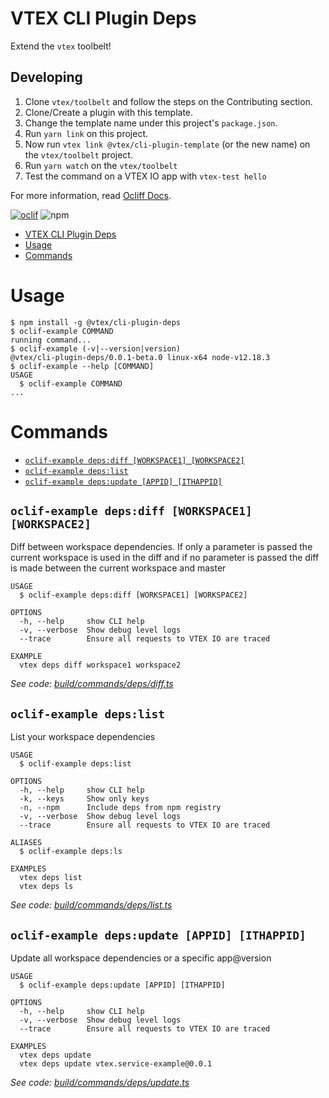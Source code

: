 # VTEX CLI Plugin Deps

Extend the `vtex` toolbelt!

## Developing

1. Clone `vtex/toolbelt` and follow the steps on the Contributing section.
2. Clone/Create a plugin with this template.
3. Change the template name under this project's `package.json`.
2. Run `yarn link` on this project.
3. Now run `vtex link @vtex/cli-plugin-template` (or the new name) on the `vtex/toolbelt` project.
4. Run `yarn watch` on the `vtex/toolbelt`
5. Test the command on a VTEX IO app with `vtex-test hello`

For more information, read [Ocliff Docs](https://oclif.io/docs/introduction).

[![oclif](https://img.shields.io/badge/cli-oclif-brightgreen.svg)](https://oclif.io)
![npm](https://img.shields.io/npm/v/@vtex/cli-plugin-deps)

<!-- toc -->
* [VTEX CLI Plugin Deps](#vtex-cli-plugin-deps)
* [Usage](#usage)
* [Commands](#commands)
<!-- tocstop -->
# Usage
<!-- usage -->
```sh-session
$ npm install -g @vtex/cli-plugin-deps
$ oclif-example COMMAND
running command...
$ oclif-example (-v|--version|version)
@vtex/cli-plugin-deps/0.0.1-beta.0 linux-x64 node-v12.18.3
$ oclif-example --help [COMMAND]
USAGE
  $ oclif-example COMMAND
...
```
<!-- usagestop -->
# Commands
<!-- commands -->
* [`oclif-example deps:diff [WORKSPACE1] [WORKSPACE2]`](#oclif-example-depsdiff-workspace1-workspace2)
* [`oclif-example deps:list`](#oclif-example-depslist)
* [`oclif-example deps:update [APPID] [ITHAPPID]`](#oclif-example-depsupdate-appid-ithappid)

## `oclif-example deps:diff [WORKSPACE1] [WORKSPACE2]`

Diff between workspace dependencies. If only a parameter is passed the current workspace is used in the diff and if no parameter is passed the diff is made between the current workspace and master

```
USAGE
  $ oclif-example deps:diff [WORKSPACE1] [WORKSPACE2]

OPTIONS
  -h, --help     show CLI help
  -v, --verbose  Show debug level logs
  --trace        Ensure all requests to VTEX IO are traced

EXAMPLE
  vtex deps diff workspace1 workspace2
```

_See code: [build/commands/deps/diff.ts](https://github.com/vtex/cli-plugin-deps/blob/v0.0.1-beta.0/build/commands/deps/diff.ts)_

## `oclif-example deps:list`

List your workspace dependencies

```
USAGE
  $ oclif-example deps:list

OPTIONS
  -h, --help     show CLI help
  -k, --keys     Show only keys
  -n, --npm      Include deps from npm registry
  -v, --verbose  Show debug level logs
  --trace        Ensure all requests to VTEX IO are traced

ALIASES
  $ oclif-example deps:ls

EXAMPLES
  vtex deps list
  vtex deps ls
```

_See code: [build/commands/deps/list.ts](https://github.com/vtex/cli-plugin-deps/blob/v0.0.1-beta.0/build/commands/deps/list.ts)_

## `oclif-example deps:update [APPID] [ITHAPPID]`

Update all workspace dependencies or a specific app@version

```
USAGE
  $ oclif-example deps:update [APPID] [ITHAPPID]

OPTIONS
  -h, --help     show CLI help
  -v, --verbose  Show debug level logs
  --trace        Ensure all requests to VTEX IO are traced

EXAMPLES
  vtex deps update
  vtex deps update vtex.service-example@0.0.1
```

_See code: [build/commands/deps/update.ts](https://github.com/vtex/cli-plugin-deps/blob/v0.0.1-beta.0/build/commands/deps/update.ts)_
<!-- commandsstop -->

